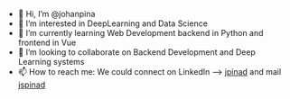 - 👋 Hi, I’m @johanpina
- 👀 I’m interested in DeepLearning and Data Science
- 🌱 I’m currently learning Web Development backend in Python and frontend in Vue
- 💞️ I’m looking to collaborate on Backend Development and Deep Learning systems
- 📫 How to reach me: We could connect on Linkedln --> [jpinad](https://www.linkedin.com/in/jpinad/) and mail [jspinad](mailto:jspinad@gmail.com)

<!---
johanpina/johanpina is a ✨ special ✨ repository because its `README.md` (this file) appears on your GitHub profile.
You can click the Preview link to take a look at your changes.
--->
